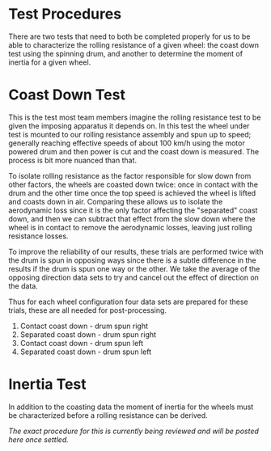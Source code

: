 # Test Procedures

There are two tests that need to both be completed properly for us to be able to characterize the rolling resistance of a given wheel: the coast down test using the spinning drum, and another to determine the moment of inertia for a given wheel.

# Coast Down Test

This is the test most team members imagine the rolling resistance test to be given the imposing apparatus it depends on. In this test the wheel under test is mounted to our rolling resistance assembly and spun up to speed; generally reaching effective speeds of about 100 km/h using the motor powered drum and then power is cut and the coast down is measured. The process is bit more nuanced than that.

To isolate rolling resistance as the factor responsible for slow down from other factors, the wheels are coasted down twice: once in contact with the drum and the other time once the top speed is achieved the wheel is lifted and coasts down in air. Comparing these allows us to isolate the aerodynamic loss since it is the only factor affecting the "separated" coast down, and then we can subtract that effect from the slow down where the wheel is in contact to remove the aerodynamic losses, leaving just rolling resistance losses.

To improve the reliability of our results, these trials are performed twice with the drum is spun in opposing ways since there is a subtle difference in the results if the drum is spun one way or the other. We take the average of the opposing direction data sets to try and cancel out the effect of direction on the data.

Thus for each wheel configuration four data sets are prepared for these trials, these are all needed for post-processing.

1. Contact coast down - drum spun right
2. Separated coast down - drum spun right
3. Contact coast down - drum spun left
4. Separated coast down - drum spun left

# Inertia Test

In addition to the coasting data the moment of inertia for the wheels must be characterized before a rolling resistance can be derived.

*The exact procedure for this is currently being reviewed and will be posted here once settled.*